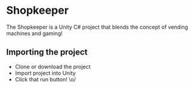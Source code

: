# Shopkeeper
The Shopkeeper is a Unity C# project that blends the concept of vending machines and gaming!

## Importing the project
  - Clone or download the project
  - Import project into Unity
  - Click that run button! \o/
